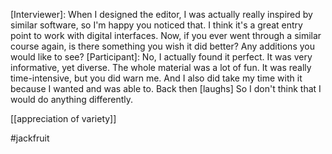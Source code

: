 [Interviewer]: When I designed the editor, I was actually really inspired by similar software, so I'm happy you noticed that. I  think it's a great entry point to work with digital interfaces. Now, if you ever went through a similar course again, is there something you wish it did better? Any additions you would like to see?
[Participant]: No, I actually found it perfect. It was very informative, yet diverse. The whole material was a lot of fun. It was really time-intensive, but you did warn me. And I also did take my time with it because I wanted and was able to. Back then [laughs] So I don't think that I would do anything differently. 

[[appreciation of variety]]

#jackfruit